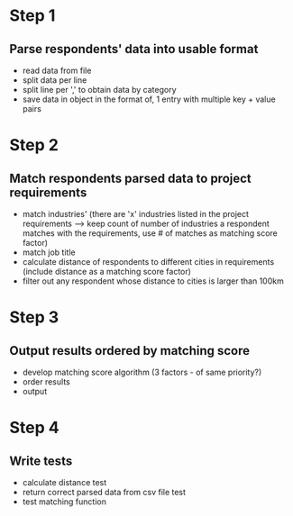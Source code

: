 # Step 1

## Parse respondents' data into usable format

-   read data from file
-   split data per line
-   split line per ',' to obtain data by category
-   save data in object in the format of, 1 entry with multiple key + value pairs

# Step 2

## Match respondents parsed data to project requirements

-   match industries' (there are 'x' industries listed in the project requirements --> keep count of number of industries a respondent matches with the requirements, use # of matches as matching score factor)
-   match job title
-   calculate distance of respondents to different cities in requirements (include distance as a matching score factor)
-   filter out any respondent whose distance to cities is larger than 100km

# Step 3

## Output results ordered by matching score

-   develop matching score algorithm (3 factors - of same priority?)
-   order results
-   output

# Step 4

## Write tests

-   calculate distance test
-   return correct parsed data from csv file test
-   test matching function

